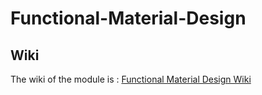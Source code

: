 # Functional-Material-Design

## Wiki
The wiki of the module is : [Functional Material Design Wiki](https://github.com/LF2L/Functional-Material-Design/wiki)

